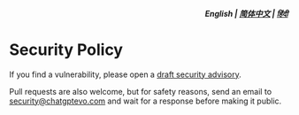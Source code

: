 <div align="right">
<h5>English | <a href="zh-cn/SECURITY.md">简体中文</a> | <a href="hi/SECURITY.md">हिंदी</a></h5>
</div>

# Security Policy

If you find a vulnerability, please open a [draft security advisory](https://github.com/adamlui/chatgpt-infinity/security/advisories/new).

Pull requests are also welcome, but for safety reasons, send an email to security@chatgptevo.com and wait for a response before making it public.
